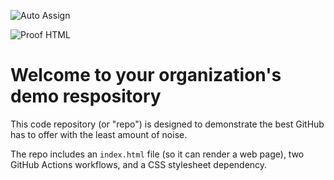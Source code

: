 ![Auto Assign](https://github.com/LegendsOfCode/demo-repository/actions/workflows/auto-assign.yml/badge.svg)

![Proof HTML](https://github.com/LegendsOfCode/demo-repository/actions/workflows/proof-html.yml/badge.svg)

# Welcome to your organization's demo respository
This code repository (or "repo") is designed to demonstrate the best GitHub has to offer with the least amount of noise.

The repo includes an `index.html` file (so it can render a web page), two GitHub Actions workflows, and a CSS stylesheet dependency.

